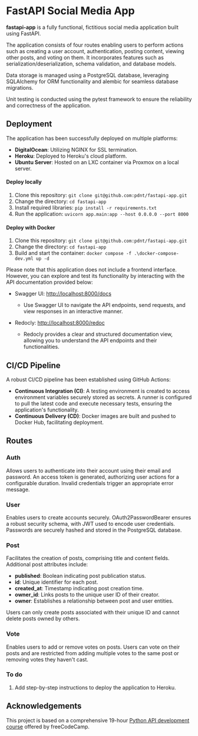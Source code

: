 # FastAPI Social Media App

**fastapi-app** is a fully functional, fictitious social media application built using FastAPI.

The application consists of four routes enabling users to perform actions such as creating a user account, authentication, posting content, viewing other posts, and voting on them. It incorporates features such as serialization/deserialization, schema validation, and database models.

Data storage is managed using a PostgreSQL database, leveraging SQLAlchemy for ORM functionality and alembic for seamless database migrations.

Unit testing is conducted using the pytest framework to ensure the reliability and correctness of the application.

## Deployment

The application has been successfully deployed on multiple platforms:
- **DigitalOcean**: Utilizing NGINX for SSL termination.
- **Heroku**: Deployed to Heroku's cloud platform.
- **Ubuntu Server**: Hosted on an LXC container via Proxmox on a local server.

#### Deploy locally
1. Clone this repository: ```git clone git@github.com:pdnt/fastapi-app.git```
2. Change the directory: ```cd fastapi-app```
3. Install required libraries: ```pip install -r requirements.txt```
4. Run the application: ```uvicorn app.main:app --host 0.0.0.0 --port 8000```

#### Deploy with Docker
1. Clone this repository: ```git clone git@github.com:pdnt/fastapi-app.git```
2. Change the directory: ```cd fastapi-app```
3. Build and start the container: ```docker compose -f .\docker-compose-dev.yml up -d```


Please note that this application does not include a frontend interface. However, you can explore and test its functionality by interacting with the API documentation provided below:

- Swagger UI: [http://localhost:8000/docs](http://localhost:8000/docs)
  - Use Swagger UI to navigate the API endpoints, send requests, and view responses in an interactive manner.

- Redocly: [http://localhost:8000/redoc](http://localhost:8000/redoc)
  - Redocly provides a clear and structured documentation view, allowing you to understand the API endpoints and their functionalities.

## CI/CD Pipeline

A robust CI/CD pipeline has been established using GitHub Actions:

- **Continuous Integration (CI)**: A testing environment is created to access environment variables securely stored as secrets. A runner is configured to pull the latest code and execute necessary tests, ensuring the application's functionality.
- **Continuous Delivery (CD)**: Docker images are built and pushed to Docker Hub, facilitating deployment.

## Routes

### Auth
Allows users to authenticate into their account using their email and password. An access token is generated, authorizing user actions for a configurable duration. Invalid credentials trigger an appropriate error message.

### User
Enables users to create accounts securely. OAuth2PasswordBearer ensures a robust security schema, with JWT used to encode user credentials. Passwords are securely hashed and stored in the PostgreSQL database.

### Post
Facilitates the creation of posts, comprising title and content fields. Additional post attributes include:

- **published**: Boolean indicating post publication status.
- **id**: Unique identifier for each post.
- **created_at**: Timestamp indicating post creation time.
- **owner_id**: Links posts to the unique user ID of their creator.
- **owner**: Establishes a relationship between post and user entities.

Users can only create posts associated with their unique ID and cannot delete posts owned by others.

### Vote
Enables users to add or remove votes on posts. Users can vote on their posts and are restricted from adding multiple votes to the same post or removing votes they haven't cast.

### To do
1. Add step-by-step instructions to deploy the application to Heroku.

## Acknowledgements

This project is based on a comprehensive 19-hour [Python API development course](https://www.freecodecamp.org/news/creating-apis-with-python-free-19-hour-course/) offered by freeCodeCamp.
